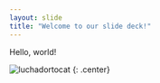 ```yaml
---
layout: slide
title: "Welcome to our slide deck!"
---
```


Hello, world!

![luchadortocat](https://octodex.github.com/images/luchadortocat.png)
{: .center}
